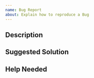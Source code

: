 ```yaml
---
name: Bug Report
about: Explain how to reproduce a Bug
---
```


## Description

<!--
List the steps to reproduce the bug followed by the expected and actual
behaviour. Include as much information as you can about the environment you
experience the problem in.
-->

## Suggested Solution

<!--
Propose some possible solutions to this issue. Highlight positives or negatives
of this approach compared to possible alternatives
-->

## Help Needed

<!--
What kind of help or information do you need to help you fix this bug? This can
help Contributors understand what they can do to help you get started.
-->
